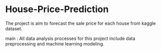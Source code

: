 # House-Price-Prediction

The project is aim to forecast the sale price for each house from kaggle dataset.

main : All data analysis processes for this project include data preprocessing and machine learning modeling.
